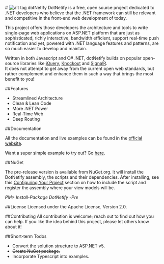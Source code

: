#&nbsp;![alt tag](http://dotnetify.net/content/images/greendot.png) dotNetify
DotNetify is a free, open source project dedicated to .NET developers who believe that the .NET framework can still be relevant and competitive in the front-end web development of today. 

This project offers those developers the architecture and tools to write single-page web applications on ASP.NET platform that are just as sophisticated, richly interactive, bandwidth efficient, support real-time push notification and yet, powered with .NET language features and patterns, are so much easier to develop and maintain.

Written in both Javascript and C# .NET, dotNetify builds on popular open-source libraries like 
[jQuery](http://jquery.com), [Knockout](http://knockoutjs.com) and [SignalR](http://asp.net/signalr).  
It does not attempt to get away from the current open web standards, but rather complement and enhance them in such a way that brings the most benefit to you!

##Features

* Streamlined Architecture
* Clean & Lean Code
* More .NET Power
* Real-Time Web
* Deep Routing

##Documentation

All the documentation and live examples can be found in the [official website](http://dotnetify.net).

Want a super simple example to try out?  Go [here](https://github.com/dsuryd/dotNetify-example-livechart).

##NuGet

The pre-release version is available from NuGet.org. It will install the DotNetify assembly, the scripts and their dependencies.  After installing, see this [Configuring Your Project](http://dotnetify.net/index/Installing) section on how to include the script and register the assembly where your view models will be.

*PM> Install-Package DotNetify -Pre*

##License
Licensed under the Apache License, Version 2.0.

##Contributing
All contribution is welcome; reach out to find out how you can help.  If you like the idea behind this project, please let others know about it! 

##Short-term Todos
- Convert the solution structure to ASP.NET v5.
- ~~Create NuGet package.~~
- Incorporate Typescript into examples.
